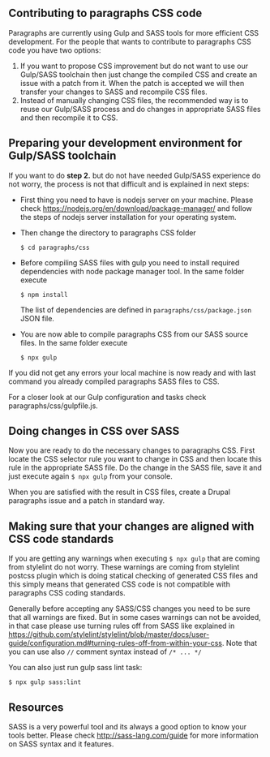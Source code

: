 ## Contributing to paragraphs CSS code

Paragraphs are currently using Gulp and SASS tools for more efficient CSS
development. For the people that wants to contribute to paragraphs CSS code you
have two options:

1. If you want to propose CSS improvement but do not want to use our Gulp/SASS
   toolchain then just change the compiled CSS and create an issue with a patch from
   it. When the patch is accepted we will then transfer your changes to SASS and
   recompile CSS files.
2. Instead of manually changing CSS files, the recommended way is to reuse our
   Gulp/SASS process and do changes in appropriate SASS files and then recompile
   it to CSS.


## Preparing your development environment for Gulp/SASS toolchain

If you want to do __step 2.__ but do not have needed Gulp/SASS experience do not
worry, the process is not that difficult and is explained in next steps:

- First thing you need to have is nodejs server on your machine. Please check
  https://nodejs.org/en/download/package-manager/ and follow the steps of nodejs
  server installation for your operating system.

- Then change the directory to paragraphs CSS folder

  `$ cd paragraphs/css`

- Before compiling SASS files with gulp you need to install required
  dependencies with node package manager tool. In the same folder execute

  `$ npm install`

  The list of dependencies are defined in `paragraphs/css/package.json` JSON
  file.

- You are now able to compile paragraphs CSS from our SASS source files. In the
  same folder execute

  `$ npx gulp`

If you did not get any errors your local machine is now ready and with last
command you already compiled paragraphs SASS files to CSS.

For a closer look at our Gulp configuration and tasks check
paragraphs/css/gulpfile.js.


## Doing changes in CSS over SASS

Now you are ready to do the necessary changes to paragraphs CSS. First locate the
CSS selector rule you want to change in CSS and then locate this rule in the
appropriate SASS file. Do the change in the SASS file, save it and just execute
again `$ npx gulp` from your console.

When you are satisfied with the result in CSS files, create a Drupal paragraphs 
issue and a patch in standard way.


## Making sure that your changes are aligned with CSS code standards

If you are getting any warnings when executing `$ npx gulp` that are coming from
stylelint do not worry.
These warnings are coming from stylelint postcss plugin which is doing statical
checking of generated CSS files and this simply means that generated CSS code is
not compatible with paragraphs CSS coding standards.

Generally before accepting any SASS/CSS changes you need to be sure that all warnings
are fixed.
But in some cases warnings can not be avoided, in that case please use turning
rules off from SASS like explained in https://github.com/stylelint/stylelint/blob/master/docs/user-guide/configuration.md#turning-rules-off-from-within-your-css. Note that you can use also `//`
comment syntax instead of `/* ... */`

You can also just run gulp sass lint task: 

`$ npx gulp sass:lint`


## Resources

SASS is a very powerful tool and its always a good option to know your tools
better. Please check http://sass-lang.com/guide for more information on SASS
syntax and it features.
